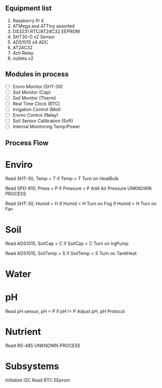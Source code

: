 ## Equipment list

1. Raspberry Pi 4
2. ATMega and ATTiny assorted
3. DS3231 RTC/AT24C32 EEPROM
4. SHT30-D x2 Sensor
5. ADS1015 x4 ADC
6. AT24C32
7. 4ch Relay
8. outlets x2

## Modules in process

- [ ] Envro Monitor (SHT-30)
- [ ] Soil Monitor (Cap)
- [ ] Soil Monitor (Therm)
- [ ] Real Time Clock (RTC)
- [ ] Irrigation Control (Mot)
- [ ] Enviro Control (Relay)
- [ ] Soil Sensor Calibration (Soft)
- [ ] Internal Monitoring Temp/Power

## Process Flow

# Enviro
Read SHT-30, Temp = T
if Temp > T
Turn on HeatBulb

Read SPD-810, Press = P
if Pressure < P
Add Air Pressure UNKNOWN PROCESS

Read SHT-30, Humid = H
if Humid < H
Turn on Fog
if Humid > H
Turn on Fan

# Soil
Read ADS1015, SoilCap = C
if SoilCap < C
Turn on IrgPump

Read ADS1015, SoilTemp = S
if SoilTemp < S
Turn on TankHeat

# Water
# pH
Read pH sensor, pH = P
if pH != P
Adjust pH, pH Protocol

# Nutrient
Read RS-485
UNKNOWN PROCESS

# Subsystems

Initialize I2C
Read RTC
EEprom

